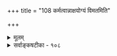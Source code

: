+++
title = "108 कर्मत्वान्नाक्षयोग्यं विमतमिति"

+++
<details><summary>मूलम्</summary>

कर्मत्वान्नाक्षयोग्यं विमतमिति यदि व्याप्तिशून्यं तदेतद्योग्यत्वेऽपि ह्यदृष्टिस्सहकृदपगमादर्यमादिक्रियाणाम् ।  
नो चेत्कर्मैव न स्यात् फलमपि हि भवेत्कर्महेतोस्त्वदिष्टात् द्विष्ठत्वाद्वा फलस्य द्वितयमपि भवेत्कर्मवत्सर्वदा वः ॥ १०८ ॥
</details>

<details><summary>सर्वाङ्कषटीका - १०८</summary>

तत्राह 

भीताः केचित् कर्मसामान्यमनुमेयमेवेत्याहुः । तदनूद्य निराकरोति - कर्मत्वादित्यादि । विमतं कर्म न **अक्षयोग्यम्** = इन्द्रियगम्यम्, कर्मत्वात्, परमाणुकर्मवत्, इति **यदि** = इति चेत्, **तदेतत्** = अनुमानम् **व्याप्तिशून्यम्** = अनुपसंहारिरूपत्वात्, कर्मणां सर्वेषामपि पक्षत्वेन, सपक्षस्यासंभवेन व्याप्तिग्रहणस्थलाभावात् व्याप्तिशून्यम् । ननु यदि कर्म प्रत्यक्षगम्यम्, तर्हि सूर्यगतिरपि प्रत्यक्षेण गृह्येत । तथा चाप - सिद्धान्तः । प्रातर्दृष्टदेशाद्भिन्ने देशे सायं सूर्यस्य दर्शनाद्धि सूर्यस्य गतिरनुमीयते सर्वैरिति चेत्, **योग्यत्वेऽपि** = चक्षुरिन्द्रियग्रहणयोग्यत्वेऽपि **अर्यमादिक्रियाणाम्** = सूर्याचन्द्रमसोः क्रियाणाम् **अदृष्टिः** = अग्रहणम् सहकृदपगमात् **हि** = सहकार्यभावादपि उपलभ्यते । तत्तदिन्द्रियग्रहणयोग्यानामपि अग्रहणे हेतवः खलु संगृहीताः - 'अतिदूरात्सामीप्यादिन्द्रियघातान्मनोऽनवस्थानात् । सौक्ष्म्यात् व्यवधानादभिभवात्समानाभिघाराच्च ॥' (सां. का. 7 ) इति । प्रकृते चातिदूरत्वात्सूर्यगतिर्न दृश्यते । नो **चेत्** = एवमनङ्गीकारे **कर्मैव** = कर्माख्यः पदार्थ एव न स्यात् । देशभेददर्शनेन लोकेऽनुमानं दृश्यते किल, पूर्वं काश्यां दृष्टस्य देवदत्तस्यानन्तरं कदाचिदयोध्यायां दर्शनादाविति चेत्, सत्यम् । एतदपि घटपटादौ व्याप्तेर्ग्रहणादेव वक्तव्यम्, 'न हि दृष्टेऽनुपपन्नं नाम' इति न्यायात् । प्रत्यक्षतिरस्कारे तु फलमपि **हि** = उत्तरसंयोगादिरूपं 

: 



786 

असमवायिकारणनिराकरणम् ] 

469. केचित् कर्मादिरूपं जगदुरसमवाय्याह्वयं हेतुभेदं 

किं तैरेवं निमित्ताश्रयमिह जनकं नानिमित्तं विभक्तम् ? । 

फलमपि **त्वदिष्टात्** =त्वत्संमतात् **कर्महेतोः** = नोदनाख्यसंयोगादेः भवेत् । ततश्च 'तद्धेतोरेव तद्धेतुत्वे' इत्यादिन्यायेनातिरिक्तं कर्म माऽस्तु इति कर्मणः सिद्धिरेव न स्यात् । अतः सर्वमपि कर्म नातीन्द्रियम् । 'चलति' इति प्रत्यक्षतोऽपि चलनादिक्रियाया दर्शनात् । एवमनङ्गीकारेऽनिष्टमाह - द्विष्ठत्वाद्वेत्यादि । वैशेषिकमते किल संयोगः त्रिविधः - अन्यतरकर्मजन्यः, उभयकर्मजन्यः, संयोगजश्चेति । आद्यः श्येनकर्मजन्यः श्येनपर्वतसंयोगः । द्वितीयः मेषयोर्युद्धे, उभयोरपि मेषयोः चलनात् । तृतीयस्तु अवयविनोऽवयवातिरिक्तत्वात् हस्तपुस्तकसंयोगात् शरीरपुस्तकसंयोगः इति । यदि संयोगातिरिक्तं कर्म न स्यात्, तर्हि श्येनपर्वतसंयोगस्य श्येने, पर्वते च सत्त्वात् पर्वतेऽपि कर्मप्रतीतिः स्यात् । एवं कर्मणः **प्रत्यक्षत्वापलापे** = **फलस्य** =संयोगस्य **द्विष्ठत्वात्** = द्विनिष्ठत्वात् **द्वितयमपि** = श्येनः पर्वतश्चापि, सर्वदा संयोगस्य स्थिरत्वात् **वः** =कर्मानुमेयतावादिनाम् युष्माकम् **कर्मवत्** = कर्मविशिष्टं भवेत् । ततश्चान्यतरकर्मजः संयोगो न स्यात् । अतः पर्वते क्रियाव्यवहाराभावात् कर्म प्रत्यक्षसिद्धमेव, न सर्वत्रानुमेयमेवेत्येव युक्तम् ॥ 

एवं वदत्यप्याचार्ये कुतोऽनन्तरकालिकैः ? । निराकृतं तु कर्मादीत्यत्र सन्तस्तु साक्षिणः ॥ उक्तमेवात्र बहुशः न वृथा चर्चया फलम् । मध्यकाले त्वियं जाता दुःस्थितिर्भाग्यहानितः ॥ सर्वापि शास्त्रमर्यादाऽतिक्रान्ता शिष्यवत्सलैः । आचार्यैः शिष्यवर्गाणां श्रद्धारक्षणहेतवे ॥ हैतुकानां तु बौद्धानां खण्डने बद्धकङ्कणैः । आचार्यैः तस्य सरणिरादृता प्रौढिवादतः ॥ १०८ ॥
</details>
